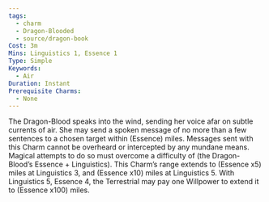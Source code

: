 ```yaml
---
tags:
  - charm
  - Dragon-Blooded
  - source/dragon-book
Cost: 3m
Mins: Linguistics 1, Essence 1
Type: Simple
Keywords:
  - Air
Duration: Instant
Prerequisite Charms:
  - None
---
```

The Dragon-Blood speaks into the wind, sending her voice afar on subtle currents of air. She may send a spoken message of no more than a few sentences to a chosen target within (Essence) miles. Messages sent with this Charm cannot be overheard or intercepted by any mundane means. Magical attempts to do so must overcome a difficulty of (the Dragon-Blood’s Essence + Linguistics). This Charm’s range extends to (Essence x5) miles at Linguistics 3, and (Essence x10) miles at Linguistics 5. With Linguistics 5, Essence 4, the Terrestrial may pay one Willpower to extend it to (Essence x100) miles.